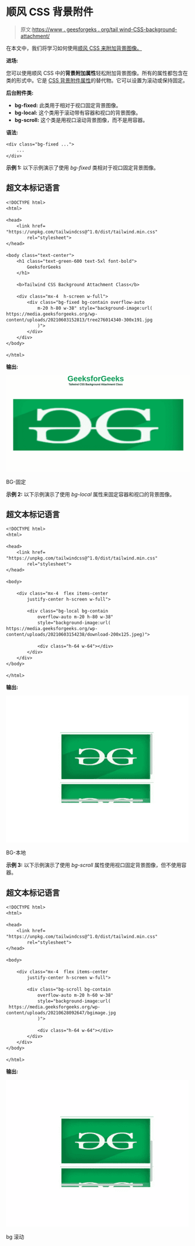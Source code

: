 # 顺风 CSS 背景附件

> 原文:[https://www . geesforgeks . org/tail wind-CSS-background-attachment/](https://www.geeksforgeeks.org/tailwind-css-background-attachment/)

在本文中，我们将学习如何使用[顺风 CSS 来附加背景图像。](https://www.geeksforgeeks.org/introduction-to-tailwind-css/)

**进场:**

您可以使用顺风 CSS 中的**背景附加属性**轻松附加背景图像。所有的属性都包含在类的形式中。它是 [CSS 背景附件属性](https://www.geeksforgeeks.org/css-background-attachment-property/)的替代物。它可以设置为滚动或保持固定。

**后台附件类:**

*   **bg-fixed:** 此类用于相对于视口固定背景图像。
*   **bg-local:** 这个类用于滚动带有容器和视口的背景图像。
*   **bg-scroll:** 这个类是用视口滚动背景图像，而不是用容器。

**语法:**

```
<div class="bg-fixed ...">
    ...
</div>
```

**示例 1:** 以下示例演示了使用 *bg-fixed* 类相对于视口固定背景图像。

## 超文本标记语言

```
<!DOCTYPE html>
<html>

<head>
    <link href=
"https://unpkg.com/tailwindcss@^1.0/dist/tailwind.min.css"
        rel="stylesheet">
</head>

<body class="text-center">
    <h1 class="text-green-600 text-5xl font-bold">
        GeeksforGeeks
    </h1>

    <b>Tailwind CSS Background Attachment Class</b>

    <div class="mx-4  h-screen w-full">
        <div class="bg-fixed bg-contain overflow-auto 
            m-20 h-80 w-38" style="background-image:url(
https://media.geeksforgeeks.org/wp-content/uploads/20210603152813/tree276014340-300x191.jpg
            )">
        </div>
    </div>
</body>

</html>
```

**输出:**

![](img/051f2ca954b3ace6ce0183c8c35930bf.png)

BG-固定

**示例 2:** 以下示例演示了使用 *bg-local* 属性来固定容器和视口的背景图像。

## 超文本标记语言

```
<!DOCTYPE html>
<html>

<head>
    <link href=
"https://unpkg.com/tailwindcss@^1.0/dist/tailwind.min.css"
        rel="stylesheet">
</head>

<body>

    <div class="mx-4  flex items-center 
        justify-center h-screen w-full">

        <div class="bg-local bg-contain 
            overflow-auto m-20 h-80 w-38" 
            style="background-image:url(
https://media.geeksforgeeks.org/wp-content/uploads/20210603154238/download-200x125.jpeg)">

            <div class="h-64 w-64"></div>
        </div>
    </div>
</body>

</html>
```

**输出:**

![](img/d2e763cb12b4d46383a8f8856cbb86ea.png)

BG-本地

**示例 3:** 以下示例演示了使用 *bg-scroll* 属性使用视口固定背景图像，但不使用容器。

## 超文本标记语言

```
<!DOCTYPE html>
<html>

<head>
    <link href=
"https://unpkg.com/tailwindcss@^1.0/dist/tailwind.min.css"
        rel="stylesheet">
</head>

<body>

    <div class="mx-4  flex items-center 
        justify-center h-screen w-full">

        <div class="bg-scroll bg-contain 
            overflow-auto m-20 h-60 w-38" 
            style="background-image:url(
 https://media.geeksforgeeks.org/wp-content/uploads/20210628092647/bgimage.jpg
            )">

            <div class="h-64 w-64"></div>
        </div>
    </div>
</body>

</html>
```

**输出:**

![](img/719c8d4b33e362005d49b1c6d9944439.png)

bg 滚动